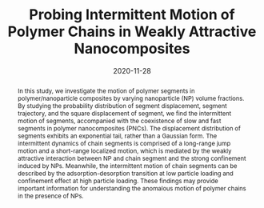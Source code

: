 ---
title: "Probing Intermittent Motion of Polymer Chains in Weakly Attractive Nanocomposites"
authors:
- Li-Jun Dai
- Cui-Liu Fu
- You-Liang Zhu
- Zhan-Wei Li
- Zhao-Yan Sun
date: "2020-11-28"
doi: "10.1007/s10118-020-2352-7"
publication_types: ["期刊文章"]
publication: "Chinese Journal of Polymer Science"
publication_short: "Chin J Polym Sci"
abstract: "
<!--more-->
In this study, we investigate the motion of polymer segments  in polymer/nanoparticle composites by varying nanoparticle (NP) volume  fractions. By studying the probability distribution of segment  displacement, segment trajectory, and the square displacement of  segment, we find the intermittent motion of segments, accompanied with  the coexistence of slow and fast segments in polymer nanocomposites  (PNCs). The displacement distribution of segments exhibits an  exponential tail, rather than a Gaussian form. The intermittent dynamics  of chain segments is comprised of a long-range jump motion and a  short-range localized motion, which is mediated by the weakly attractive  interaction between NP and chain segment and the strong confinement  induced by NPs. Meanwhile, the intermittent motion of chain segments can  be described by the adsorption-desorption transition at low particle  loading and confinement effect at high particle loading. These findings  may provide important information for understanding the anomalous motion  of polymer chains in the presence of NPs."
url_pdf: "http://link.springer.com/10.1007/s10118-020-2352-7"
---
